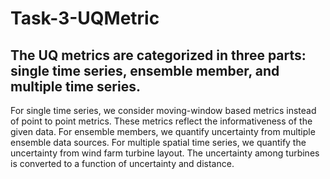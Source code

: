 # Task-3-UQMetric
## The UQ metrics are categorized in three parts: single time series, ensemble member, and multiple time series. 
For single time series, we consider moving-window based metrics instead of point to point metrics. These metrics reflect the informativeness of the given data. 
For ensemble members, we quantify uncertainty from multiple ensemble data sources. 
For multiple spatial time series, we quantify the uncertainty from wind farm turbine layout. The uncertainty among turbines is converted to a function of uncertainty and distance. 
